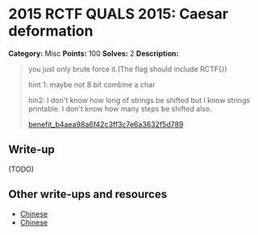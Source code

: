 # 2015 RCTF QUALS 2015: Caesar deformation

**Category:** Misc
**Points:** 100
**Solves:** 2
**Description:**

> you just only brute force it.(The flag should include RCTF{})
> 
> 
> hint 1: maybe not 8 bit combine a char
> 
> hin2: I don't know how long of strings be shifted but I know strings printable. I don't know how many steps be shifted also.
> 
> 
> [benefit_b4aea98a6f42c3ff3c7e6a3632f5d789](./benefit_b4aea98a6f42c3ff3c7e6a3632f5d789)


## Write-up

(TODO)

## Other write-ups and resources

* [Chinese](http://bobao.360.cn/ctf/learning/155.html)
* [Chinese](http://roisfzu.org/static/rctf2015-writeup.pdf)
